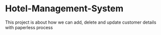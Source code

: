 # Hotel-Management-System
This project is about how we can add, delete and update customer details with paperless process
